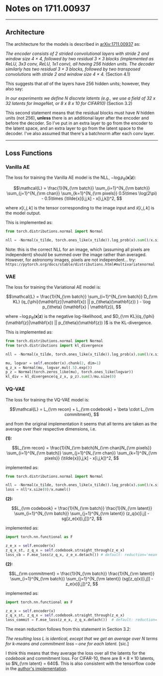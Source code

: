 # Notes on 1711.00937

---

## Architecture

The architecture for the models is described in [arXiv:1711.00937](https://arxiv.org/pdf/1711.00937) as: 

*The encoder consists of 2 strided convolutional layers with stride 2 and window size 4 × 4, followed by two residual
3 × 3 blocks (implemented as ReLU, 3x3 conv, ReLU, 1x1 conv), all having 256 hidden units. The
decoder similarly has two residual 3 × 3 blocks, followed by two transposed convolutions with stride
2 and window size 4 × 4.* 
(Section 4.1)

This suggests that *all* of the layers have 256 hidden units; however, they also say:

*In our experiments we define N discrete latents (e.g., we use a field of 32 x 32 latents for ImageNet,
or 8 x 8 x 10 for CIFAR10)*
(Section 3.2)

This second statement means that the residual blocks must have *N* hidden units (not 256), **unless** there is an additional layer after the encoder and before the decoder. So I've put in an extra layer to go from the encoder to the latent space, and an extra layer to go from the latent space to the decoder. I've also assumed that there's a batchnorm after each conv layer.


---

## Loss Functions

### Vanilla AE

The loss for training the Vanilla AE model is the NLL, $- \log p_{\theta} (\mathbf{x} | \mathbf{z})$:

$$\mathcal{L} = \frac{1}{N_{\rm batch}} \sum_{i=1}^{N_{\rm batch}} \sum_{j=1}^{N_{\rm chan}} \sum_{k=1}^{N_{\rm pixels}} 0.5\times \log(2\pi) - 0.5\times (\tilde{x}[i,j,k] - x[i,j,k])^2,
$$

where $x[i,j,k]$ is the tensor corresponding to the image input and $\tilde{x}[i,j,k]$ is the model output.

This is implemented as:

```python
from torch.distributions.normal import Normal

nll = -Normal(x_tilde, torch.ones_like(x_tilde)).log_prob(x).sum()/x.size(0)
```

Note: this is the correct NLL for an image, which (assuming all pixels are independent) should be summed over the image rather than averaged. However, for astronomy images, pixels are not independent... try: `https://pytorch.org/docs/stable/distributions.html#multivariatenormal`

### VAE

The loss for training the Variational AE model is:

$$\mathcal{L} = \frac{1}{N_{\rm batch}} \sum_{i=1}^{N_{\rm batch}} D_{\rm KL} (q_{\phi}(\mathbf{z}|\mathbf{x}) || p_{\theta}(\mathbf{z}) ) - \log p_{\theta} (\mathbf{x} | \mathbf{z}),
$$

where $- \log p_{\theta} (\mathbf{x} | \mathbf{z})$ is the negative log-likelihood, and $D_{\rm KL}(q_{\phi}(\mathbf{z}|\mathbf{x}) || p_{\theta}(\mathbf{z}) )$ is the KL-divergence.

This is implemented as:

```python
from torch.distributions.normal import Normal
from torch.distributions import kl_divergence

nll = -Normal(x_tilde, torch.ones_like(x_tilde)).log_prob(x).sum()/x.size(0)

mu, logvar = self.encoder(x).chunk(2, dim=1)
q_z_x = Normal(mu, logvar.mul(.5).exp())
p_z = Normal(torch.zeros_like(mu), torch.ones_like(logvar))
kl_div = kl_divergence(q_z_x, p_z).sum()/mu.size(0)

```

### VQ-VAE

The loss for training the VQ-VAE model is:

$$\mathcal{L} = L_{\rm recon} + L_{\rm codebook} + \beta \cdot L_{\rm commitment},
$$

and from the original implementation it seems that all terms are taken as the average over their respective dimensions, i.e.

**(1):**

$$L_{\rm recon} = \frac{1}{N_{\rm batch}N_{\rm chan}N_{\rm pixels}} \sum_{i=1}^{N_{\rm batch}} \sum_{j=1}^{N_{\rm chan}} \sum_{k=1}^{N_{\rm pixels}} (\tilde{x}[i,j,k] - x[i,j,k])^2,
$$

implemented as:

```python
from torch.distributions.normal import Normal

nll = -Normal(x_tilde, torch.ones_like(x_tilde)).log_prob(x).sum()/x.size(0)
loss = nll*x.size(0)/x.numel()
```

**(2):**

$$L_{\rm codebook} = \frac{1}{N_{\rm batch}} \frac{1}{N_{\rm latent}} \sum_{i=1}^{N_{\rm batch}} \sum_{j=1}^{N_{\rm latent}} (z_q(x)[i,j] - sg[z_e(x)[i,j]])^2,
$$

implemented as:

```python
import torch.nn.functional as F

z_e_x = self.encoder(x)
z_q_x_st, z_q_x = self.codebook.straight_through(z_e_x)
loss_cb = F.mse_loss(z_q_x, z_e_x.detach()) # default: reduction='mean'
```

**(2):**

$$L_{\rm commitment} = \frac{1}{N_{\rm batch}} \frac{1}{N_{\rm latent}} \sum_{i=1}^{N_{\rm batch}} \sum_{j=1}^{N_{\rm latent}} (sg[z_q(x)[i,j]] - z_e(x)[i,j])^2,
$$

implemented as:

```python
import torch.nn.functional as F

z_e_x = self.encoder(x)
z_q_x_st, z_q_x = self.codebook.straight_through(z_e_x)
loss_commit = F.mse_loss(z_e_x, z_q_x.detach())  # default: reduction='mean'
```

The mean reduction follows from this statement in Section 3.2:

*The resulting loss L is identical, except that we get an average over N
terms for k-means and commitment loss – one for each latent.* [sic.]

I think this means that they average the loss over all the latents for the *codebook* and commitment loss. For CIFAR-10, there are $8\times 8\times 10$ latents, so $N_{\rm latent} = 640$. This is also consistent with the tensorflow code in the [author's implementation](https://github.com/google-deepmind/sonnet/blob/v1/sonnet/python/modules/nets/vqvae.py).
